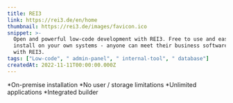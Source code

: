 ```yaml
---
title: REI3
link: https://rei3.de/en/home
thumbnail: https://rei3.de/images/favicon.ico
snippet: >-
  Open and powerful low-code development with REI3. Free to use and easy to
  install on your own systems - anyone can meet their business software needs
  with REI3.
tags: ["Low-code", " admin-panel", " internal-tool", " database"]
createdAt: 2022-11-11T00:00:00.000Z
---
```

*On-premise installation
*No user / storage limitations
*Unlimited applications
*Integrated builder